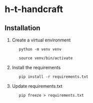 # h-t-handcraft




## Installation
    
1. Create a virtual environment

    `    python -m venv venv
    `
    
    `    source venv/bin/activate
    `
2. Install the requirements
    
    `    pip install -r requirements.txt
    `
3. Update requirements.txt
    
    `    pip freeze > requirements.txt
    `
